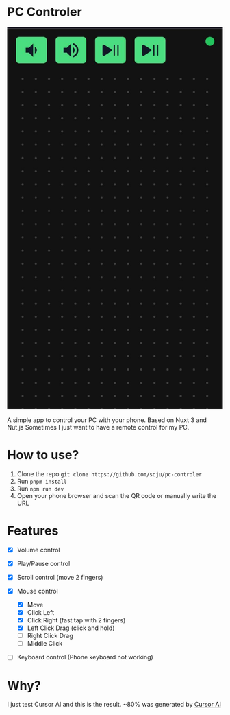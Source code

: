 # PC Controler

![alt text](/_static/image.png)

A simple app to control your PC with your phone.
Based on Nuxt 3 and Nut.js
Sometimes I just want to have a remote control for my PC.

# How to use?

1. Clone the repo `git clone https://github.com/sdju/pc-controler`
2. Run `pnpm install`
3. Run `npm run dev`
4. Open your phone browser and scan the QR code or manually write the URL

# Features

- [x] Volume control
- [x] Play/Pause control
- [x] Scroll control (move 2 fingers)
- [x] Mouse control
  - [x] Move
  - [x] Click Left
  - [x] Click Right (fast tap with 2 fingers)
  - [x] Left Click Drag (click and hold)
  - [ ] Right Click Drag
  - [ ] Middle Click
- [ ] Keyboard control (Phone keyboard not working)


# Why?
I just test Cursor AI and this is the result.
~80% was generated by [Cursor AI](https://www.cursor.com/)